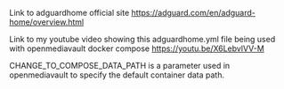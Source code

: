 Link to adguardhome official site https://adguard.com/en/adguard-home/overview.html

Link to my youtube video showing this adguardhome.yml file being used with openmediavault docker compose https://youtu.be/X6LebvlVV-M

CHANGE_TO_COMPOSE_DATA_PATH is a parameter used in openmediavault to specify the default container data path.
